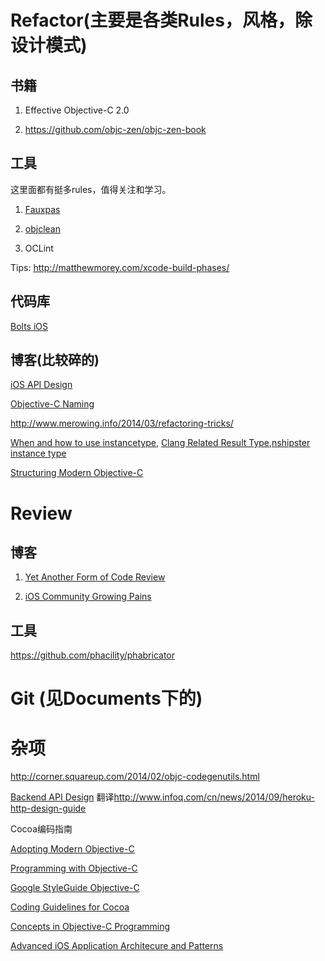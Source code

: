 
# Refactor(主要是各类Rules，风格，除设计模式)

## 书籍

1. Effective Objective-C 2.0

2. <https://github.com/objc-zen/objc-zen-book>

## 工具

这里面都有挺多rules，值得关注和学习。

1. [Fauxpas](http://fauxpasapp.com/)

2. [objclean](http://objclean.com/)

3. OCLint

Tips: <http://matthewmorey.com/xcode-build-phases/>

## 代码库

[Bolts iOS](https://github.com/BoltsFramework/Bolts-iOS)

## 博客(比较碎的)

[iOS API Design](http://mattgemmell.com/api-design/)

[Objective-C Naming](http://blog.xcodev.com/archives/objective-c-naming/)

<http://www.merowing.info/2014/03/refactoring-tricks/>

[When and how to use instancetype](http://benedictcohen.co.uk/blog/archives/304), [Clang Related Result Type](http://clang.llvm.org/docs/LanguageExtensions.html),[nshipster instance type](http://nshipster.cn/instancetype/)

[Structuring Modern Objective-C](http://ashfurrow.com/blog/structuring-modern-objective-c)

# Review

## 博客

1. [Yet Another Form of Code Review](http://blog.bignerdranch.com/4585-yet-another-form-code-review/)

2. [iOS Community Growing Pains](http://ashfurrow.com/blog/ios-community-growing-pains)

## 工具

<https://github.com/phacility/phabricator>

# Git (见Documents下的)

# 杂项

<http://corner.squareup.com/2014/02/objc-codegenutils.html>

[Backend API Design](http://get.jobdeer.com/343.get)
翻译<http://www.infoq.com/cn/news/2014/09/heroku-http-design-guide>

Cocoa编码指南

[Adopting Modern Objective-C](https://developer.apple.com/library/ios/releasenotes/ObjectiveC/ModernizationObjC/AdoptingModernObjective-C/AdoptingModernObjective-C.html#//apple_ref/doc/uid/TP40014150-CH1-SW1)

[Programming with Objective-C](https://developer.apple.com/library/ios/documentation/Cocoa/Conceptual/ProgrammingWithObjectiveC/CustomizingExistingClasses/CustomizingExistingClasses.html)

[Google StyleGuide Objective-C](http://google-styleguide.googlecode.com/svn/trunk/objcguide.xml?showone=Avoid_Throwing_Exceptions#Avoid_Throwing_Exceptions)

[Coding Guidelines for Cocoa](https://developer.apple.com/library/mac/documentation/Cocoa/Conceptual/CodingGuidelines/Articles/NamingMethods.html#//apple_ref/doc/uid/20001282-BCIGIJJF)

[Concepts in Objective-C Programming](https://developer.apple.com/library/ios/documentation/General/Conceptual/CocoaEncyclopedia/ClassFactoryMethods/ClassFactoryMethods.html)

[Advanced iOS Application Architecure and Patterns](https://developer.apple.com/videos/wwdc/2014/?id=229)